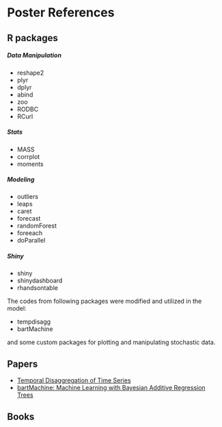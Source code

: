 # Poster References

## R packages
##### Data Manipulation
- reshape2
- plyr
- dplyr
- abind
- zoo
- RODBC
- RCurl

##### Stats
- MASS
- corrplot
- moments

##### Modeling
- outliers
- leaps
- caret
- forecast
- randomForest
- foreeach
- doParallel

##### Shiny
- shiny
- shinydashboard
- rhandsontable

The codes from following packages were modified and utilized in the model:
- tempdisagg
- bartMachine

and some custom packages for plotting and manipulating stochastic data.

## Papers
- [Temporal Disaggregation of Time Series](https://journal.r-project.org/archive/2013-2/sax-steiner.pdf)
- [bartMachine: Machine Learning with Bayesian Additive Regression Trees](https://cran.r-project.org/web/packages/bartMachine/vignettes/bartMachine.pdf)

## Books
